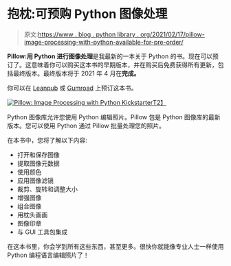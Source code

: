 # 抱枕:可预购 Python 图像处理

> 原文:[https://www . blog . python library . org/2021/02/17/pillow-image-processing-with-python-available-for-pre-order/](https://www.blog.pythonlibrary.org/2021/02/17/pillow-image-processing-with-python-available-for-pre-order/)

**Pillow:用 Python 进行图像处理**是我最新的一本关于 Python 的书。现在可以预订了。这意味着你可以购买这本书的早期版本，并在购买后免费获得所有更新，包括最终版本。最终版本将于 2021 年 4 月在**完成。**

你可以在 [Leanpub](https://leanpub.com/pillow/) 或 [Gumroad](https://gum.co/pypillow) 上预订这本书。

[![Pillow: Image Processing with Python Kickstarter](../Images/39680f2ee57a09616ad1aac0891d2b86.png)T2】](https://leanpub.com/pillow/)

Python 图像库允许您使用 Python 编辑照片。Pillow 包是 Python 图像库的最新版本。您可以使用 Python 通过 Pillow 批量处理您的照片。

在本书中，您将了解以下内容:

*   打开和保存图像
*   提取图像元数据
*   使用颜色
*   应用图像滤镜
*   裁剪、旋转和调整大小
*   增强图像
*   组合图像
*   用枕头画画
*   图像印章
*   与 GUI 工具包集成

在这本书里，你会学到所有这些东西，甚至更多。很快你就能像专业人士一样使用 Python 编程语言编辑照片了！
